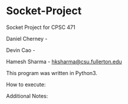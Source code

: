 # Socket-Project
Socket Project for CPSC 471

Daniel Cherney - 

Devin  Cao     -

Hamesh Sharma  - hksharma@csu.fullerton.edu

This program was written in Python3.

How to execute:

Additional Notes:
